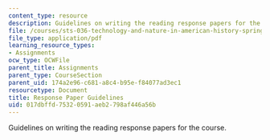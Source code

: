 ```yaml
---
content_type: resource
description: Guidelines on writing the reading response papers for the course.
file: /courses/sts-036-technology-and-nature-in-american-history-spring-2008/017dbffd75320591aeb2798af446a56b_response_guide.pdf
file_type: application/pdf
learning_resource_types:
- Assignments
ocw_type: OCWFile
parent_title: Assignments
parent_type: CourseSection
parent_uid: 174a2e96-c681-a8c4-b95e-f84077ad3ec1
resourcetype: Document
title: Response Paper Guidelines
uid: 017dbffd-7532-0591-aeb2-798af446a56b
---
```

Guidelines on writing the reading response papers for the course.


